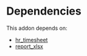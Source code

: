 # Dependencies

This addon depends on:

- [hr_timesheet](https://github.com/bringout/oca-ocb-hr/tree/93e1948189b86e895a0e69df02014248afcec99d/odoo-bringout-oca-ocb-hr_timesheet)
- [report_xlsx](https://github.com/bringout/oca-report)
